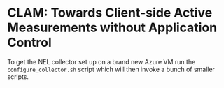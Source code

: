 # CLAM: Towards Client-side Active Measurements without Application Control



To get the NEL collector set up on a brand new Azure VM run the ```configure_collector.sh``` script which will then invoke a bunch of smaller scripts.
